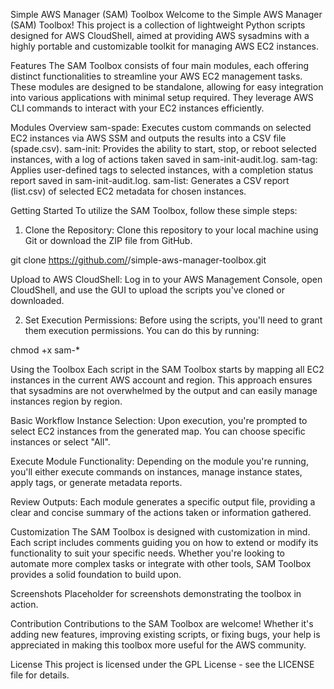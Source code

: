 Simple AWS Manager (SAM) Toolbox
Welcome to the Simple AWS Manager (SAM) Toolbox! This project is a collection of lightweight Python scripts designed for AWS CloudShell, aimed at providing AWS sysadmins with a highly portable and customizable toolkit for managing AWS EC2 instances.

Features
The SAM Toolbox consists of four main modules, each offering distinct functionalities to streamline your AWS EC2 management tasks. These modules are designed to be standalone, allowing for easy integration into various applications with minimal setup required. They leverage AWS CLI commands to interact with your EC2 instances efficiently.

Modules Overview
sam-spade: Executes custom commands on selected EC2 instances via AWS SSM and outputs the results into a CSV file (spade.csv).
sam-init: Provides the ability to start, stop, or reboot selected instances, with a log of actions taken saved in sam-init-audit.log.
sam-tag: Applies user-defined tags to selected instances, with a completion status report saved in sam-init-audit.log.
sam-list: Generates a CSV report (list.csv) of selected EC2 metadata for chosen instances.

Getting Started
To utilize the SAM Toolbox, follow these simple steps:

1. Clone the Repository: Clone this repository to your local machine using Git or download the ZIP file from GitHub.

git clone https://github.com/<your-username>/simple-aws-manager-toolbox.git

Upload to AWS CloudShell: Log in to your AWS Management Console, open CloudShell, and use the GUI to upload the scripts you've cloned or downloaded.

2. Set Execution Permissions: Before using the scripts, you'll need to grant them execution permissions. You can do this by running:

chmod +x sam-*

Using the Toolbox
Each script in the SAM Toolbox starts by mapping all EC2 instances in the current AWS account and region. This approach ensures that sysadmins are not overwhelmed by the output and can easily manage instances region by region.

Basic Workflow
Instance Selection: Upon execution, you're prompted to select EC2 instances from the generated map. You can choose specific instances or select "All".

Execute Module Functionality: Depending on the module you're running, you'll either execute commands on instances, manage instance states, apply tags, or generate metadata reports.

Review Outputs: Each module generates a specific output file, providing a clear and concise summary of the actions taken or information gathered.

Customization
The SAM Toolbox is designed with customization in mind. Each script includes comments guiding you on how to extend or modify its functionality to suit your specific needs. Whether you're looking to automate more complex tasks or integrate with other tools, SAM Toolbox provides a solid foundation to build upon.

Screenshots
Placeholder for screenshots demonstrating the toolbox in action.

Contribution
Contributions to the SAM Toolbox are welcome! Whether it's adding new features, improving existing scripts, or fixing bugs, your help is appreciated in making this toolbox more useful for the AWS community.

License
This project is licensed under the GPL License - see the LICENSE file for details.

